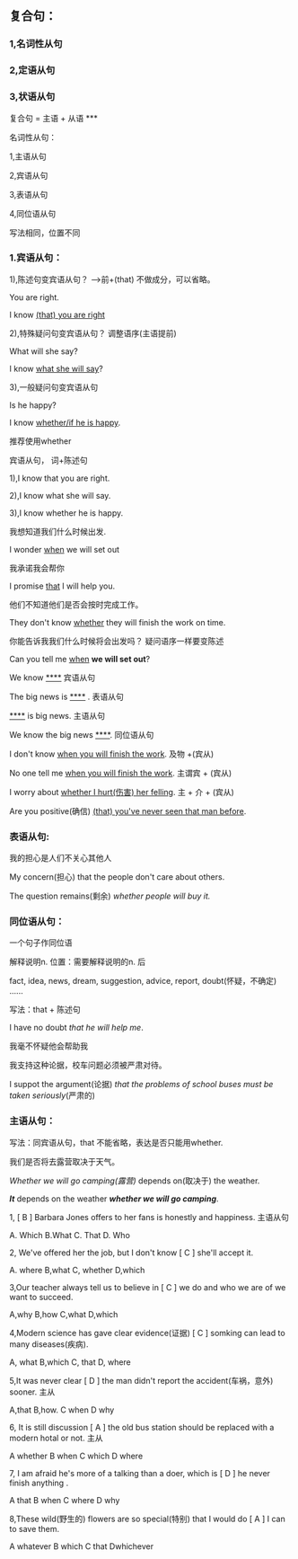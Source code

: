 ## 复合句：

### 1,名词性从句

### 2,定语从句

### 3,状语从句



复合句 = 主语 + 从语 ***

名词性从句：

1,主语从句

2,宾语从句

3,表语从句

4,同位语从句

写法相同，位置不同



### 1.宾语从句：

1),陈述句变宾语从句？   -->前+(that) 不做成分，可以省略。

You are right.

I know <u>(that) you are right</u>

2),特殊疑问句变宾语从句？ 调整语序(主语提前)

What will she say?

I know <u>what she will say</u>?

3),一般疑问句变宾语从句

Is he happy?

I know <u>whether/if he is happy</u>.

推荐使用whether



宾语从句， 词+陈述句

1),I know that you are right.

2),I know what she will say.

3),I know whether he is happy.



我想知道我们什么时候出发.

I wonder <u>when</u> we will set out



我承诺我会帮你

I promise <u>that</u> I will help you.



他们不知道他们是否会按时完成工作。

They don't know <u>whether</u> they will finish the work on time.



你能告诉我我们什么时候将会出发吗？  疑问语序一样要变陈述

Can you tell me <u>when</u> **we will set out**?



We know <u>****</u> 	宾语从句

The big news is <u>****</u> .		表语从句

<u>****</u> is big news. 	主语从句

We know the big news <u>****</u>. 同位语从句



I don't know <u>when you will finish the work</u>.   及物 +(宾从)

No one tell me <u>when you will finish the work</u>.   主谓宾 + (宾从)

I worry about <u>whether I hurt(伤害) her felling</u>. 	主 + 介 + (宾从)

Are you positive(确信) <u>(that) you've never seen that man before</u>. 



### 表语从句:

我的担心是人们不关心其他人

My concern(担心) that the people don't care about others.

The question remains(剩余) *whether people will buy it.* 



### 同位语从句：

一个句子作同位语

解释说明n. 位置：需要解释说明的n. 后

fact, idea, news, dream, suggestion, advice, report, doubt(怀疑，不确定) ......

写法：that + 陈述句

I have no doubt *that he will help me*.

我毫不怀疑他会帮助我

我支持这种论据，校车问题必须被严肃对待。

I suppot the argument(论据) *that the problems of school buses must be taken seriously*(严肃的)



### 主语从句：

写法：同宾语从句，that 不能省略，表达是否只能用whether.

我们是否将去露营取决于天气。

*Whether we will go camping(露营)*  depends on(取决于) the weather.

***It*** depends on the weather ***whether we will go camping***.



1, [ B ]   Barbara Jones offers to her fans is honestly and happiness.   主语从句

A. Which 		B.What 		C. That 			D. Who

2, We've offered her the job, but I don't know [ C ] she'll accept it. 

A. where 		 B,what 		C, whether 		D,which

 3,Our teacher always tell us to believe in [ C ] we do and who we are of we want to succeed.

A,why 			 B,how 		 C,what   			D,which

4,Modern science has gave clear evidence(证据) [ C ] somking can lead to many diseases(疾病).

A, what 			B,which 		C, that 			D, where

5,It was never clear [ D ] the man didn't report the accident(车祸，意外) sooner.  主从

A,that 				B,how. 		C when 			D why

6, It is still discussion [ A ] the old bus station should be replaced with a modern hotal or not. 		 主从

A whether 	     B when 		C which 			D where

7, I am afraid he's more of a talking than a doer, which is [ D ] he never finish anything .

A that 				B when 		 C where 			D why

8,These wild(野生的) flowers are so special(特别) that I would do [ A ] I can to save them.

A whatever 		B which 		 C that 				Dwhichever
